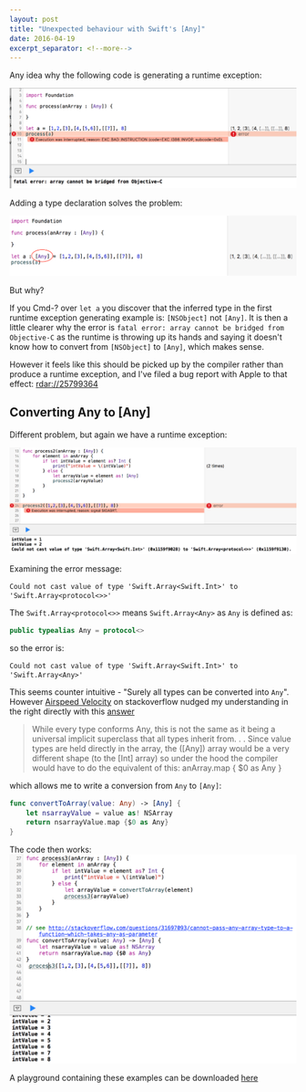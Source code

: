 ```yaml
---
layout: post
title: "Unexpected behaviour with Swift's [Any]"
date: 2016-04-19
excerpt_separator: <!--more-->
---
```

Any idea why the following code is generating a runtime exception:

![](/images/blog/2016-04-19-swift-any-arrays/any-array-exception.png)

Adding a type declaration solves the problem:

![](/images/blog/2016-04-19-swift-any-arrays/any-array-no-exception.png)

But why?
<!--more-->
If you Cmd-? over `let a` you discover that the inferred type in the first runtime exception generating example is: `[NSObject]` not `[Any]`. It is then a little clearer why the error is `fatal error: array cannot be bridged from Objective-C` as the runtime is throwing up its hands and saying it doesn't know how to convert  from `[NSObject]` to `[Any]`, which makes sense.

However it feels like this should be picked up by the compiler rather than produce a runtime exception, and I've filed a bug report with Apple to that effect: [rdar://25799364](http://openradar.appspot.com/radar?id=6151575726718976)  

## Converting Any to [Any]

Different problem, but again we have a runtime exception:

![](/images/blog/2016-04-19-swift-any-arrays/any-to-any-array.png)

Examining the error message:

```
Could not cast value of type 'Swift.Array<Swift.Int>' to 'Swift.Array<protocol<>>'
```

The `Swift.Array<protocol<>>` means `Swift.Array<Any>` as `Any` is defined as:

```swift
public typealias Any = protocol<>
```

so the error is:

```
Could not cast value of type 'Swift.Array<Swift.Int>' to 'Swift.Array<Any>'
```

This seems counter intuitive - "Surely all types can be converted into `Any`". However [Airspeed Velocity](https://airspeedvelocity.net) on stackoverflow nudged my understanding in the right directly with this [answer](http://stackoverflow.com/questions/31697093/cannot-pass-any-array-type-to-a-function-which-takes-any-as-parameter#31698054)

> While every type conforms Any, this is not the same as it being a universal implicit superclass that all types inherit from.
> .
> .
> Since value types are held directly in the array, the ([Any]) array would be a very different shape (to the [Int] array) so under the hood the compiler would have to do the equivalent of this:
> anArray.map { $0 as Any }

which allows me to write a conversion from `Any` to `[Any]`:

```swift
func convertToArray(value: Any) -> [Any] {
    let nsarrayValue = value as! NSArray
    return nsarrayValue.map {$0 as Any}
}
```

The code then works:
![](/images/blog/2016-04-19-swift-any-arrays/any-to-any-array-2.png)

A playground containing these examples can be downloaded [here](/files/blog/2016-04-19-swift-any-arrays/[Any].playground.zip)
